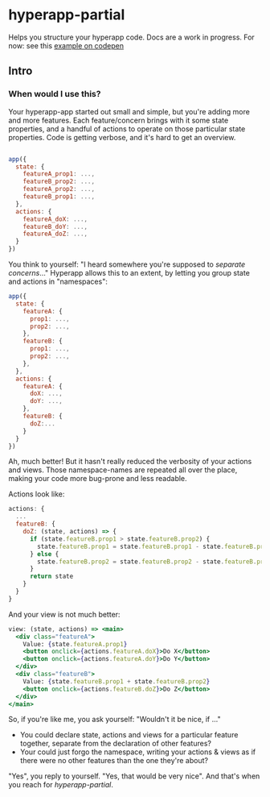 # hyperapp-partial

Helps you structure your hyperapp code. Docs are a work in progress. For now: see this [example on codepen](https://codepen.io/zaceno/pen/XaVmZL?editors=0010)

## Intro

### When would I use this?

Your hyperapp-app started out small and simple, but you're adding more and more features. Each feature/concern brings with it some state properties, and a handful of actions to operate on those particular state properties. Code is getting verbose, and it's hard to get an overview. 

```js

app({
  state: {
    featureA_prop1: ...,
    featureB_prop2: ...,
    featureA_prop2: ...,
    featureB_prop1: ...,
  },
  actions: {
    featureA_doX: ...,
    featureB_doY: ...,
    featureA_doZ: ...,
  }
})

```

You think to yourself: "I heard somewhere you're supposed to *separate concerns*..." Hyperapp allows this to an extent, by letting you group state and actions in "namespaces":

```js
app({
  state: {
    featureA: {
      prop1: ...,
      prop2: ...,
    },
    featureB: {
      prop1: ...,
      prop2: ...,
    },
  },
  actions: {
    featureA: {
      doX: ...,
      doY: ...,
    },
    featureB: {
      doZ:...
    }
  }
})
```

Ah, much better! But it hasn't really reduced the verbosity of your actions and views. Those namespace-names are repeated all over the place, making your code more bug-prone and less readable.

Actions look like:

```js
actions: {
  ...
  featureB: {
    doZ: (state, actions) => {
      if (state.featureB.prop1 > state.featureB.prop2) {
        state.featureB.prop1 = state.featureB.prop1 - state.featureB.prop2
      } else {
        state.featureB.prop2 = state.featureB.prop2 - state.featureB.prop1
      }
      return state
    }
  }
}
```

And your view is not much better:

```jsx
view: (state, actions) => <main>
  <div class="featureA">
    Value: {state.featureA.prop1}
    <button onclick={actions.featureA.doX}>Do X</button>
    <button onclick={actions.featureA.doY}>Do Y</button>
  </div>
  <div class="featureB">
    Value: {state.featureB.prop1 + state.featureB.prop2}
    <button onclick={actions.featureB.doZ}>Do Z</button>
  </div>
</main>

```

So, if you're like me, you ask yourself: "Wouldn't it be nice, if ..."

- You could declare state, actions and views for a particular feature together, separate from the declaration of other features?
- Your could just forgo the namespace, writing your actions & views as if there were no other features than the one they're about?

"Yes", you reply to yourself. "Yes, that would be very nice". And that's when you reach for *hyperapp-partial*.

